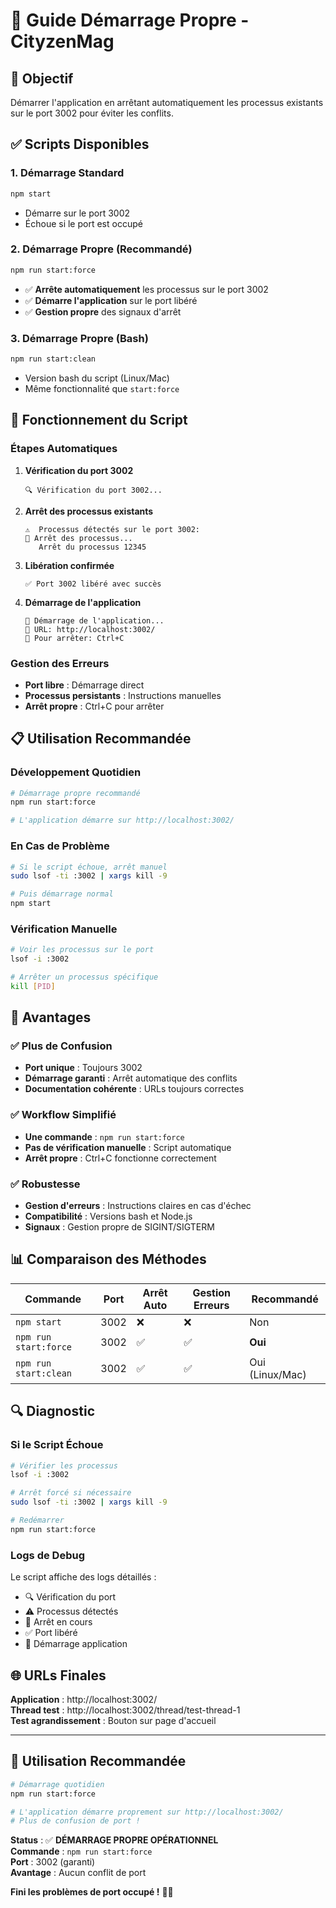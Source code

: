 # 🚀 Guide Démarrage Propre - CityzenMag

## 🎯 **Objectif**
Démarrer l'application en arrêtant automatiquement les processus existants sur le port 3002 pour éviter les conflits.

## ✅ **Scripts Disponibles**

### **1. Démarrage Standard**
```bash
npm start
```
- Démarre sur le port 3002
- Échoue si le port est occupé

### **2. Démarrage Propre (Recommandé)**
```bash
npm run start:force
```
- ✅ **Arrête automatiquement** les processus sur le port 3002
- ✅ **Démarre l'application** sur le port libéré
- ✅ **Gestion propre** des signaux d'arrêt

### **3. Démarrage Propre (Bash)**
```bash
npm run start:clean
```
- Version bash du script (Linux/Mac)
- Même fonctionnalité que `start:force`

## 🔧 **Fonctionnement du Script**

### **Étapes Automatiques**
1. **Vérification du port 3002**
   ```
   🔍 Vérification du port 3002...
   ```

2. **Arrêt des processus existants**
   ```
   ⚠️  Processus détectés sur le port 3002:
   🛑 Arrêt des processus...
      Arrêt du processus 12345
   ```

3. **Libération confirmée**
   ```
   ✅ Port 3002 libéré avec succès
   ```

4. **Démarrage de l'application**
   ```
   🚀 Démarrage de l'application...
   📱 URL: http://localhost:3002/
   🔧 Pour arrêter: Ctrl+C
   ```

### **Gestion des Erreurs**
- **Port libre** : Démarrage direct
- **Processus persistants** : Instructions manuelles
- **Arrêt propre** : Ctrl+C pour arrêter

## 📋 **Utilisation Recommandée**

### **Développement Quotidien**
```bash
# Démarrage propre recommandé
npm run start:force

# L'application démarre sur http://localhost:3002/
```

### **En Cas de Problème**
```bash
# Si le script échoue, arrêt manuel
sudo lsof -ti :3002 | xargs kill -9

# Puis démarrage normal
npm start
```

### **Vérification Manuelle**
```bash
# Voir les processus sur le port
lsof -i :3002

# Arrêter un processus spécifique
kill [PID]
```

## 🎯 **Avantages**

### **✅ Plus de Confusion**
- **Port unique** : Toujours 3002
- **Démarrage garanti** : Arrêt automatique des conflits
- **Documentation cohérente** : URLs toujours correctes

### **✅ Workflow Simplifié**
- **Une commande** : `npm run start:force`
- **Pas de vérification manuelle** : Script automatique
- **Arrêt propre** : Ctrl+C fonctionne correctement

### **✅ Robustesse**
- **Gestion d'erreurs** : Instructions claires en cas d'échec
- **Compatibilité** : Versions bash et Node.js
- **Signaux** : Gestion propre de SIGINT/SIGTERM

## 📊 **Comparaison des Méthodes**

| Commande | Port | Arrêt Auto | Gestion Erreurs | Recommandé |
|----------|------|------------|-----------------|------------|
| `npm start` | 3002 | ❌ | ❌ | Non |
| `npm run start:force` | 3002 | ✅ | ✅ | **Oui** |
| `npm run start:clean` | 3002 | ✅ | ✅ | Oui (Linux/Mac) |

## 🔍 **Diagnostic**

### **Si le Script Échoue**
```bash
# Vérifier les processus
lsof -i :3002

# Arrêt forcé si nécessaire
sudo lsof -ti :3002 | xargs kill -9

# Redémarrer
npm run start:force
```

### **Logs de Debug**
Le script affiche des logs détaillés :
- 🔍 Vérification du port
- ⚠️ Processus détectés
- 🛑 Arrêt en cours
- ✅ Port libéré
- 🚀 Démarrage application

## 🌐 **URLs Finales**

**Application** : http://localhost:3002/  
**Thread test** : http://localhost:3002/thread/test-thread-1  
**Test agrandissement** : Bouton sur page d'accueil

---

## 🎉 **Utilisation Recommandée**

```bash
# Démarrage quotidien
npm run start:force

# L'application démarre proprement sur http://localhost:3002/
# Plus de confusion de port !
```

**Status** : ✅ **DÉMARRAGE PROPRE OPÉRATIONNEL**  
**Commande** : `npm run start:force`  
**Port** : 3002 (garanti)  
**Avantage** : Aucun conflit de port

**Fini les problèmes de port occupé !** 🚀✨